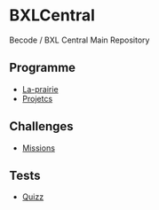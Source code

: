 # BXLCentral
Becode / BXL Central Main Repository

## Programme
- [La-prairie](/La-prairie/)
- [Projetcs](/Projects)

## Challenges
- [Missions](/Missions)

## Tests
- [Quizz](/Quizz)